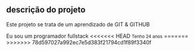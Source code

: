 <h2> descrição do projeto</h2>

<p> Este projeto se trata de um aprendizado de GIT & GITHUB</p>
<span> Eu sou um programador fullstack</span>
<<<<<<< HEAD
<small> Tenho 24 anos</small>
=======
>>>>>>> 78d597027a992ec7e5d383f21794cd1f89f3340f
